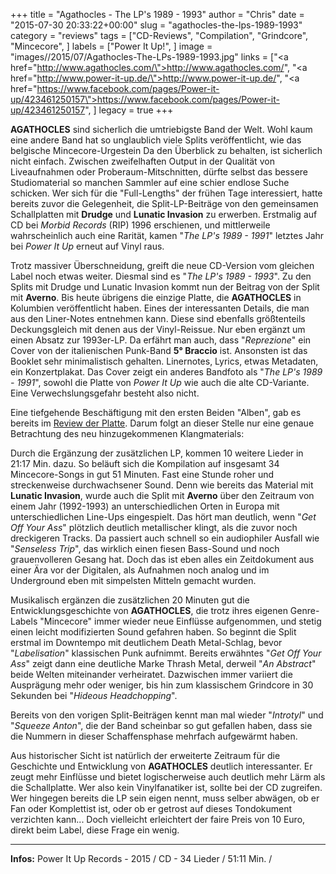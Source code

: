 +++
title = "Agathocles - The LP's 1989 - 1993"
author = "Chris"
date = "2015-07-30 20:33:22+00:00"
slug = "agathocles-the-lps-1989-1993"
category = "reviews"
tags = ["CD-Reviews", "Compilation", "Grindcore", "Mincecore", ]
labels = ["Power It Up!", ]
image = "images//2015/07/Agathocles-The-LPs-1989-1993.jpg"
links = ["<a href=\"http://www.agathocles.com/\">http://www.agathocles.com/</a>", "<a href=\"http://www.power-it-up.de/\">http://www.power-it-up.de/</a>", "<a href=\"https://www.facebook.com/pages/Power-it-up/423461250157\">https://www.facebook.com/pages/Power-it-up/423461250157</a>", ]
legacy = true
+++

**AGATHOCLES** sind sicherlich die umtriebigste Band der Welt. Wohl kaum eine andere Band hat so unglaublich viele Splits veröffentlicht, wie das belgische Mincecore-Urgestein Da den Überblick zu behalten, ist sicherlich nicht einfach. Zwischen zweifelhaften Output in der Qualität von Liveaufnahmen oder Proberaum-Mitschnitten, dürfte selbst das bessere Studiomaterial so manchen Sammler auf eine schier endlose Suche schicken. Wer sich für die "Full-Lengths" der frühen Tage interessiert, hatte bereits zuvor die Gelegenheit, die Split-LP-Beiträge von den gemeinsamen Schallplatten mit **Drudge** und **Lunatic Invasion** zu erwerben. Erstmalig auf CD bei _Morbid Records_ (RIP) 1996 erschienen, und mittlerweile wahrscheinlich auch eine Rarität, kamen "_The LP's 1989 - 1991_" letztes Jahr bei _Power It Up_ erneut auf Vinyl raus.

Trotz massiver Überschneidung, greift die neue CD-Version vom gleichen Label noch etwas weiter. Diesmal sind es "_The LP's 1989 - 1993_". Zu den Splits mit Drudge und Lunatic Invasion kommt nun der Beitrag von der Split mit **Averno**. Bis heute übrigens die einzige Platte, die **AGATHOCLES** in Kolumbien veröffentlicht haben. Eines der interessanten Details, die man aus den Liner-Notes entnehmen kann. Diese sind ebenfalls größtenteils Deckungsgleich mit denen aus der Vinyl-Reissue. Nur eben ergänzt um einen Absatz zur 1993er-LP. Da erfährt man auch, dass "_Reprezione_" ein Cover von der italienischen Punk-Band **5° Braccio** ist. Ansonsten ist das Booklet sehr minimalistisch gehalten. Linernotes, Lyrics, etwas Metadaten, ein Konzertplakat. Das Cover zeigt ein anderes Bandfoto als "_The LP's 1989 - 1991_", sowohl die Platte von _Power It Up_ wie auch die alte CD-Variante. Eine Verwechslungsgefahr besteht also nicht.

Eine tiefgehende Beschäftigung mit den ersten Beiden "Alben", gab es bereits im <a href="http://necroslaughter.de/2015/01/agathocles-the-lps-1989-1991/">Review der Platte</a>. Darum folgt an dieser Stelle nur eine genaue Betrachtung des neu hinzugekommenen Klangmaterials:

Durch die Ergänzung der zusätzlichen LP, kommen 10 weitere Lieder in 21:17 Min. dazu. So beläuft sich die Kompilation auf insgesamt 34 Mincecore-Songs in gut 51 Minuten. Fast eine Stunde roher und streckenweise durchwachsener Sound. Denn wie bereits das Material mit **Lunatic Invasion**, wurde auch die Split mit **Averno** über den Zeitraum von einem Jahr (1992-1993) an unterschiedlichen Orten in Europa mit unterschiedlichen Line-Ups eingespielt. Das hört man deutlich, wenn "_Get Off Your Ass_" plötzlich deutlich metallischer klingt, als die zuvor noch dreckigeren Tracks. Da passiert auch schnell so ein audiophiler Ausfall wie "_Senseless Trip_", das wirklich einen fiesen Bass-Sound und noch grauenvolleren Gesang hat. Doch das ist eben alles ein Zeitdokument aus einer Ära vor der Digitalen, als Aufnahmen noch analog und im Underground eben mit simpelsten Mitteln gemacht wurden.

Musikalisch ergänzen die zusätzlichen 20 Minuten gut die Entwicklungsgeschichte von **AGATHOCLES**, die trotz ihres eigenen Genre-Labels "Mincecore" immer wieder neue Einflüsse aufgenommen, und stetig einen leicht modifizierten Sound gefahren haben. So beginnt die Split erstmal im Downtempo mit deutlichem Death Metal-Schlag, bevor "_Labelisation_" klassischen Punk aufnimmt. Bereits erwähntes "_Get Off Your Ass_" zeigt dann eine deutliche Marke Thrash Metal, derweil "_An Abstract_" beide Welten miteinander verheiratet. Dazwischen immer variiert die Ausprägung mehr oder weniger, bis hin zum klassischem Grindcore in 30 Sekunden bei "_Hideous Headchopping_".

Bereits von den vorigen Split-Beiträgen kennt man mal wieder "_Introtyl_" und "_Squeeze Anton_", die der Band scheinbar so gut gefallen haben, dass sie die Nummern in dieser Schaffensphase mehrfach aufgewärmt haben.

Aus historischer Sicht ist natürlich der erweiterte Zeitraum für die Geschichte und Entwicklung von **AGATHOCLES** deutlich interessanter. Er zeugt mehr Einflüsse und bietet logischerweise auch deutlich mehr Lärm als die Schallplatte. Wer also kein Vinylfanatiker ist, sollte bei der CD zugreifen. Wer hingegen bereits die LP sein eigen nennt, muss selber abwägen, ob er Fan oder Komplettist ist, oder ob er getrost auf dieses Tondokument verzichten kann... Doch vielleicht erleichtert der faire Preis von 10 Euro, direkt beim Label, diese Frage ein wenig.



---
**Infos:**
Power It Up Records - 2015 / 
CD - 34 Lieder / 51:11 Min. / 
